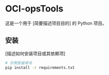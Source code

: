 # OCI-opsTools

这是一个用于 [简要描述项目目的] 的 Python 项目。

## 安装

[描述如何安装项目或其依赖项]

```bash
# 示例安装命令
pip install -r requirements.txt
